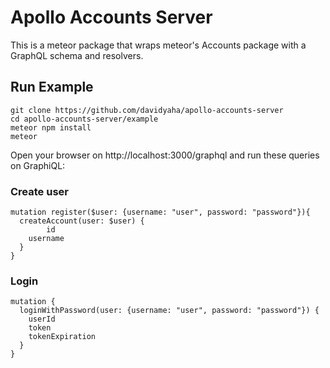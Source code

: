 # Apollo Accounts Server

This is a meteor package that wraps meteor's Accounts package with a GraphQL schema and resolvers.

## Run Example

```
git clone https://github.com/davidyaha/apollo-accounts-server
cd apollo-accounts-server/example
meteor npm install
meteor
```

Open your browser on http://localhost:3000/graphql and run these queries on GraphiQL:
 
### Create user
```
mutation register($user: {username: "user", password: "password"}){
  createAccount(user: $user) {
		id
    username
  }
}
```

### Login
```
mutation {
  loginWithPassword(user: {username: "user", password: "password"}) {
    userId
    token
    tokenExpiration
  }
}
```
